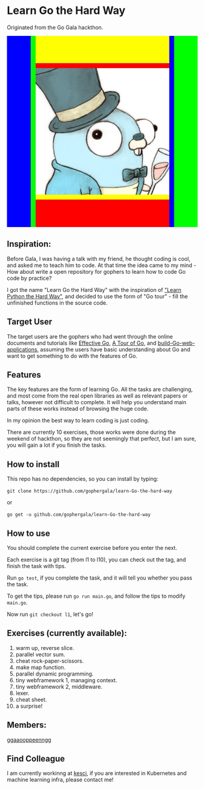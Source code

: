 # Learn Go the Hard Way

Originated from the Go Gala hackthon.

![img](res/m.jpg)

## Inspiration:

Before Gala, I was having a talk with my friend, he thought coding is cool, and asked me to teach him to code.
At that time the idea came to my mind - How about write a open repository for gophers to learn how to code Go code by practice?

I got the name "Learn Go the Hard Way" with the inspiration of ["Learn Python the Hard Way"](http://learnpythonthehardway.org/), and decided to use the form of "Go tour" -
fill the unfinished functions in the source code.

## Target User

The target users are the gophers who had went through the online documents and tutorials like [Effective Go](https://golang.org/doc/effective_go.html), [A Tour of Go](https://tour.golang.org/welcome/1), and [build-Go-web-applications](https://github.com/astaxie/build-web-application-with-golang), assuming the users have basic understanding about Go and want to get something to do with the features of Go.

## Features

The key features are the form of learning Go.
All the tasks are challenging, and most come from the real open libraries as well as relevant papers or talks, however not difficult to complete. It will help you understand main parts of these works instead of browsing the huge code.

In my opinion the best way to learn coding is just coding.

There are currently 10 exercises, those works were done during the weekend of hackthon, so they are not seemingly that perfect, but I am sure, you will gain a lot if you finish the tasks.

## How to install

This repo has no dependencies, so you can install by typing:

`git clone https://github.com/gophergala/learn-Go-the-hard-way`

or

`go get -u github.com/gophergala/learn-Go-the-hard-way`

## How to use

You should complete the current exercise before you enter the next.

Each exercise is a git tag (from l1 to l10), you can check out the tag, and finish the task with tips.

Run `go test`, if you complete the task, and it will tell you whether you pass the task.

To get the tips, please run `go run main.go`, and follow the tips to modify `main.go`.

Now run `git checkout l1`, let's go!

## Exercises (currently available):

1.  warm up, reverse slice.
2.  parallel vector sum.
3.  cheat rock-paper-scissors.
4.  make map function.
5.  parallel dynamic programming.
6.  tiny webframework 1, managing context.
7.  tiny webframework 2, middleware.
8.  lexer.
9.  cheat sheet.
10. a surprise!

## Members:

[ggaaooppeenngg](https://github.com/ggaaooppeenngg)


## Find Colleague

I am currently workinng at [kesci](https://www.kesci.com/about/team), if you are interested in Kubernetes and machine learning infra, please contact me!
